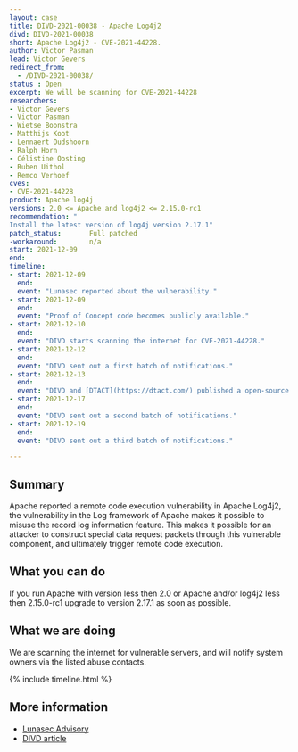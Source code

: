 ```yaml
---
layout: case
title: DIVD-2021-00038 - Apache Log4j2
divd: DIVD-2021-00038
short: Apache Log4j2 - CVE-2021-44228.
author: Victor Pasman
lead: Victor Gevers
redirect_from:
  - /DIVD-2021-00038/
status : Open
excerpt: We will be scanning for CVE-2021-44228
researchers:
- Victor Gevers
- Victor Pasman
- Wietse Boonstra 
- Matthijs Koot
- Lennaert Oudshoorn
- Ralph Horn
- Célistine Oosting
- Ruben Uithol
- Remco Verhoef
cves:
- CVE-2021-44228
product: Apache log4j
versions: 2.0 <= Apache and log4j2 <= 2.15.0-rc1
recommendation: "
Install the latest version of log4j version 2.17.1"
patch_status:	 	Full patched
-workaround:		n/a
start: 2021-12-09
end:
timeline:
- start: 2021-12-09
  end:
  event: "Lunasec reported about the vulnerability."
- start: 2021-12-09
  end:
  event: "Proof of Concept code becomes publicly available."
- start: 2021-12-10
  end: 
  event: "DIVD starts scanning the internet for CVE-2021-44228."
- start: 2021-12-12
  end:
  event: "DIVD sent out a first batch of notifications."
- start: 2021-12-13
  end:
  event: "DIVD and [DTACT](https://dtact.com/) published a open-source local scanning tool, its on [Github](https://github.com/dtact/divd-2021-00038--log4j-scanner)."
- start: 2021-12-17
  end:
  event: "DIVD sent out a second batch of notifications."
- start: 2021-12-19
  end:
  event: "DIVD sent out a third batch of notifications."

---
```

## Summary

Apache reported a remote code execution vulnerability in Apache Log4j2, the vulnerability in the Log framework of Apache makes it possible to misuse the record log information feature. This makes it possible for an attacker to construct special data request packets through this vulnerable component, and ultimately trigger remote code execution.

## What you can do

If you run Apache with version less then 2.0 or Apache and/or log4j2 less then 2.15.0-rc1 upgrade to version 2.17.1 as soon as possible.

## What we are doing

We are scanning the internet for vulnerable servers, and will notify system owners via the listed abuse contacts.

{% include timeline.html %}


## More information
* [Lunasec Advisory](https://www.lunasec.io/docs/blog/log4j-zero-day/)
* [DIVD article](https://csirt.divd.nl/2021/12/14/Update-Apache-log4j-remote-code-execution/)

